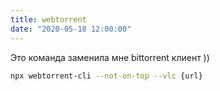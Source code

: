 ```yaml
---
title: webtorrent
date: "2020-05-18 12:00:00"
---
```


Это команда заменила мне bittorrent клиент ))

```bash
npx webtorrent-cli --not-on-top --vlc {url}
```
